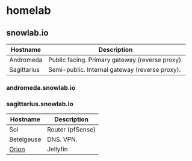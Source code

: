 # homelab

## snowlab.io

| Hostname    | Description |
| --------    | ----------- |
| Andromeda   | Public facing. Primary gateway (reverse proxy). |
| Sagittarius | Semi-public. Internal gateway (reverse proxy). |

### andromeda.snowlab.io

### sagittarius.snowlab.io

| Hostname   | Description |
| --------   | ----------- |
| Sol        | Router (pfSense) |
| Betelgeuse | DNS. VPN.   |
| [Orion](hosts/orion) | Jellyfin    |

